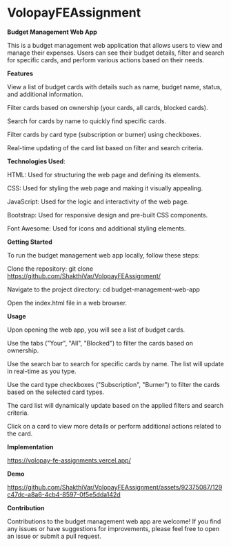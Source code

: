 # VolopayFEAssignment

**Budget Management Web App**


This is a budget management web application that allows users to view and manage their expenses. Users can see their budget details, filter and search for specific cards, and perform various actions based on their needs.

**Features**

View a list of budget cards with details such as name, budget name, status, and additional information.

Filter cards based on ownership (your cards, all cards, blocked cards).

Search for cards by name to quickly find specific cards.

Filter cards by card type (subscription or burner) using checkboxes.

Real-time updating of the card list based on filter and search criteria.


**Technologies Used**:


HTML: Used for structuring the web page and defining its elements.

CSS: Used for styling the web page and making it visually appealing.

JavaScript: Used for the logic and interactivity of the web page.

Bootstrap: Used for responsive design and pre-built CSS components.

Font Awesome: Used for icons and additional styling elements.


**Getting Started**


To run the budget management web app locally, follow these steps:

Clone the repository: git clone  https://github.com/ShakthiVar/VolopayFEAssignment/

Navigate to the project directory: cd budget-management-web-app

Open the index.html file in a web browser.


**Usage**


Upon opening the web app, you will see a list of budget cards.

Use the tabs ("Your", "All", "Blocked") to filter the cards based on ownership.

Use the search bar to search for specific cards by name. The list will update in real-time as you type.

Use the card type checkboxes ("Subscription", "Burner") to filter the cards based on the selected card types.

The card list will dynamically update based on the applied filters and search criteria.

Click on a card to view more details or perform additional actions related to the card.


**Implementation**

https://volopay-fe-assignments.vercel.app/

**Demo**


https://github.com/ShakthiVar/VolopayFEAssignment/assets/92375087/129c47dc-a8a6-4cb4-8597-0f5e5dda142d



**Contribution**

Contributions to the budget management web app are welcome! 
If you find any issues or have suggestions for improvements, please feel free to open an issue or submit a pull request.

